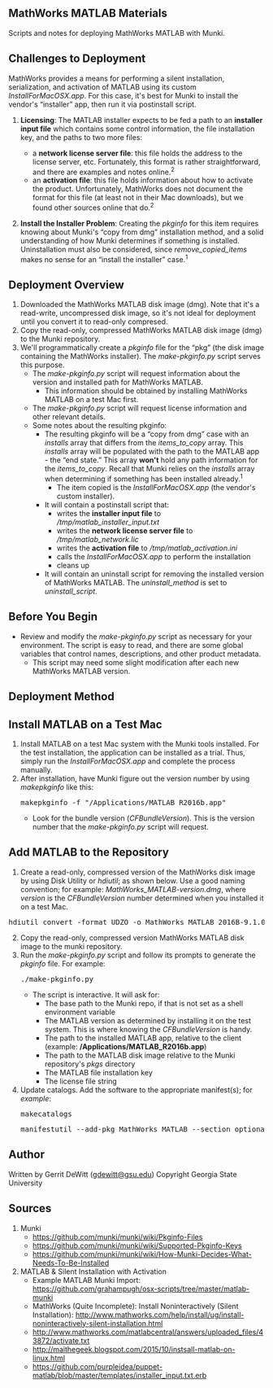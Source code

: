 MathWorks MATLAB Materials
----------
Scripts and notes for deploying MathWorks MATLAB with Munki.

## Challenges to Deployment ##
MathWorks provides a means for performing a silent installation, serialization, and activation of MATLAB using its custom *InstallForMacOSX.app*.  For this case, it's best for Munki to install the vendor's “installer” app, then run it via postinstall script.

1. **Licensing**: The MATLAB installer expects to be fed a path to an **installer input file** which contains some control information, the file installation key, and the paths to two more files:
   - a **network license server file**:  this file holds the address to the license server, etc.  Fortunately, this format is rather straightforward, and there are examples and notes online.<sup>2</sup>
   - an **activation file**:  this file holds information about how to activate the product.  Unfortunately, MathWorks does not document the format for this file (at least not in their Mac downloads), but we found other sources online that do.<sup>2</sup>

2. **Install the Installer Problem**: Creating the *pkginfo* for this item requires knowing about Munki's “copy from dmg” installation method, and a solid understanding of how Munki determines if something is installed.  Uninstallation must also be considered, since *remove_copied_items* makes no sense for an “install the installer” case.<sup>1</sup>

## Deployment Overview ##
1. Downloaded the MathWorks MATLAB disk image (dmg).  Note that it's a read-write, uncompressed disk image, so it's not ideal for deployment until you convert it to read-only compresed.
2. Copy the read-only, compressed MathWorks MATLAB disk image (dmg) to the Munki repository.
3. We'll programmatically create a *pkginfo* file for the “pkg” (the disk image containing the MathWorks installer).  The *make-pkginfo.py* script serves this purpose.
   * The *make-pkginfo.py* script will request information about the version and installed path for MathWorks MATLAB.
      - This information should be obtained by installing MathWorks MATLAB on a test Mac first.
   * The *make-pkginfo.py* script will request license information and other relevant details.
   * Some notes about the resulting pkginfo:
      - The resulting pkginfo will be a “copy from dmg” case with an *installs* array that differs from the *items_to_copy* array.  This *installs* array will be populated with the path to the MATLAB app - the “end state.”  This array **won't** hold any path information for the *items_to_copy*.  Recall that Munki relies on the *installs* array when determining if something has been installed already.<sup>1</sup>
         - The item copied is the *InstallForMacOSX.app* (the vendor's custom installer).
      - It will contain a postinstall script that:
         - writes the **installer input file** to */tmp/matlab_installer_input.txt*
         - writes the **network license server file** to */tmp/matlab_network.lic*
         - writes the **activation file** to */tmp/matlab_activation.ini*
         - calls the *InstallForMacOSX.app* to perform the installation
         - cleans up
      - It will contain an uninstall script for removing the installed version of MathWorks MATLAB.  The *uninstall_method* is set to *uninstall_script*.

Before You Begin
----------
* Review and modify the *make-pkginfo.py* script as necessary for your environment.  The script is easy to read, and there are some global variables that control names, descriptions, and other product metadata.
   - This script may need some slight modification after each new MathWorks MATLAB version.

Deployment Method
----------
## Install MATLAB on a Test Mac ##
1. Install MATLAB on a test Mac system with the Munki tools installed.  For the test installation, the application can be installed as a trial.  Thus, simply run the *InstallForMacOSX.app* and complete the process manually.
2. After installation, have Munki figure out the version number by using *makepkginfo* like this:
   <pre>makepkginfo -f "/Applications/MATLAB_R2016b.app"</pre>
   * Look for the bundle version (*CFBundleVersion*).  This is the version number that the *make-pkginfo.py* script will request.

## Add MATLAB to the Repository ##
1. Create a read-only, compressed version of the MathWorks disk image by using Disk Utility or *hdiutil*; as shown below.  Use a good naming convention; for example: *MathWorks_MATLAB-version.dmg*, where *version* is the *CFBundleVersion* number determined when you installed it on a test Mac.
<pre>hdiutil convert -format UDZO -o MathWorks_MATLAB_2016B-9.1.0.dmg matlab_R2016b_maci64.dmg</pre>
2. Copy the read-only, compressed version MathWorks MATLAB disk image to the munki repository.
3. Run the *make-pkginfo.py* script and follow its prompts to generate the *pkginfo* file.  For example:
   <pre>./make-pkginfo.py</pre>
   * The script is interactive.  It will ask for:
      - The base path to the Munki repo, if that is not set as a shell environment variable
      - The MATLAB version as determined by installing it on the test system.  This is where knowing the *CFBundleVersion* is handy.
      - The path to the installed MATLAB app, relative to the client (example: **/Applications/MATLAB_R2016b.app**)
      - The path to the MATLAB disk image relative to the Munki repository's *pkgs* directory
      - The MATLAB file installation key
      - The license file string
4. Update catalogs.  Add the software to the appropriate manifest(s); for *example*:
   <pre>makecatalogs</pre>
   <pre>manifestutil --add-pkg MathWorks_MATLAB --section optional_installs --manifest some_manifest</pre>

Author
----------
Written by Gerrit DeWitt (gdewitt@gsu.edu)
Copyright Georgia State University

Sources
----------
1. Munki
   - https://github.com/munki/munki/wiki/Pkginfo-Files
   - https://github.com/munki/munki/wiki/Supported-Pkginfo-Keys
   - https://github.com/munki/munki/wiki/How-Munki-Decides-What-Needs-To-Be-Installed
2. MATLAB & Silent Installation with Activation
   - Example MATLAB Munki Import: https://github.com/grahampugh/osx-scripts/tree/master/matlab-munki
   - MathWorks (Quite Incomplete): Install Noninteractively (Silent Installation): http://www.mathworks.com/help/install/ug/install-noninteractively-silent-installation.html
   - http://www.mathworks.com/matlabcentral/answers/uploaded_files/43872/activate.txt
   - http://maithegeek.blogspot.com/2015/10/instsall-matlab-on-linux.html
   - https://github.com/purpleidea/puppet-matlab/blob/master/templates/installer_input.txt.erb
